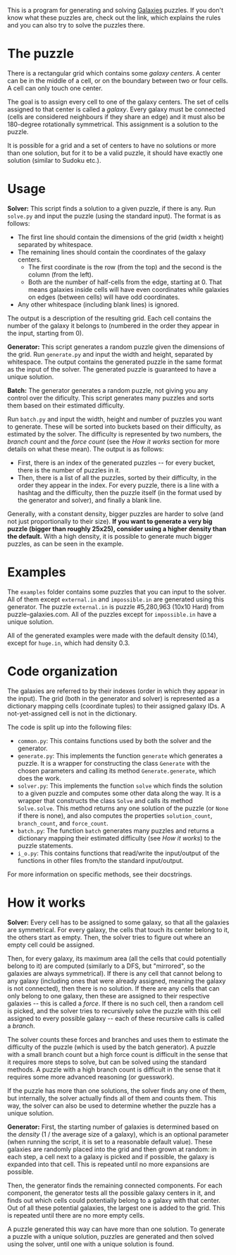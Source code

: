 This is a program for generating and solving [Galaxies](https://www.puzzle-galaxies.com) puzzles. If you don't know what these puzzles are, check out the link, which explains the rules and you can also try to solve the puzzles there.

# The puzzle

There is a rectangular grid which contains some _galaxy centers_. A center can be in the middle of a cell, or on the boundary between two or four cells. A cell can only touch one center.

The goal is to assign every cell to one of the galaxy centers. The set of cells assigned to that center is called a _galaxy_. Every galaxy must be connected (cells are considered neighbours if they share an edge) and it must also be 180-degree rotationally symmetrical. This assignment is a solution to the puzzle.

It is possible for a grid and a set of centers to have no solutions or more than one solution, but for it to be a valid puzzle, it should have exactly one solution (similar to Sudoku etc.).

# Usage

**Solver:** This script finds a solution to a given puzzle, if there is any. Run `solve.py` and input the puzzle (using the standard input). The format is as follows:

- The first line should contain the dimensions of the grid (width x height) separated by whitespace.
- The remaining lines should contain the coordinates of the galaxy centers.
  - The first coordinate is the row (from the top) and the second is the column (from the left).
  - Both are the number of half-cells from the edge, starting at 0. That means galaxies inside cells will have even coordinates while galaxies on edges (between cells) will have odd coordinates.
- Any other whitespace (including blank lines) is ignored.

The output is a description of the resulting grid. Each cell contains the number of the galaxy it belongs to (numbered in the order they appear in the input, starting from 0).

**Generator:** This script generates a random puzzle given the dimensions of the grid. Run `generate.py` and input the width and height, separated by whitespace. The output contains the generated puzzle in the same format as the input of the solver. The generated puzzle is guaranteed to have a unique solution.

**Batch:** The generator generates a random puzzle, not giving you any control over the dificulty. This script generates many puzzles and sorts them based on their estimated difficulty.

Run `batch.py` and input the width, height and number of puzzles you want to generate. These will be sorted into buckets based on their difficulty, as estimated by the solver. The difficulty is represented by two numbers, the _branch count_ and the _force count_ (see the _How it works_ section for more details on what these mean). The output is as follows:

- First, there is an index of the generated puzzles -- for every bucket, there is the number of puzzles in it.
- Then, there is a list of all the puzzles, sorted by their difficulty, in the order they appear in the index. For every puzzle, there is a line with a hashtag and the difficulty, then the puzzle itself (in the format used by the generator and solver), and finally a blank line.

Generally, with a constant density, bigger puzzles are harder to solve (and not just proportionally to their size). **If you want to generate a very big puzzle (bigger than roughly 25x25), consider using a higher density than the default.** With a high density, it is possible to generate much bigger puzzles, as can be seen in the example.

# Examples

The `examples` folder contains some puzzles that you can input to the solver. All of them except `external.in` and `impossible.in` are generated using this generator. The puzzle `external.in` is puzzle #5,280,963 (10x10 Hard) from puzzle-galaxies.com. All of the puzzles except for `impossible.in` have a unique solution.

All of the generated examples were made with the default density (0.14), except for `huge.in`, which had density 0.3.

# Code organization

The galaxies are referred to by their indexes (order in which they appear in the input). The grid (both in the generator and solver) is represented as a dictionary mapping cells (coordinate tuples) to their assigned galaxy IDs. A not-yet-assigned cell is not in the dictionary.

The code is split up into the following files:

- `common.py`: This contains functions used by both the solver and the generator.
- `generate.py`: This implements the function `generate` which generates a puzzle. It is a wrapper for constructing the class `Generate` with the chosen parameters and calling its method `Generate.generate`, which does the work.
- `solver.py`: This implements the function `solve` which finds the solution to a given puzzle and computes some other data along the way. It is a wrapper that constructs the class `Solve` and calls its method `Solve.solve`. This method returns any one solution of the puzzle (or `None` if there is none), and also computes the properties `solution_count`, `branch_count`, and `force_count`.
- `batch.py`: The function `batch` generates many puzzles and returns a dictionary mapping their estimated difficulty (see _How it works_) to the puzzle statements.
- `i_o.py`: This contains functions that read/write the input/output of the functions in other files from/to the standard input/output.

For more information on specific methods, see their docstrings.

# How it works

**Solver:** Every cell has to be assigned to some galaxy, so that all the galaxies are symmetrical. For every galaxy, the cells that touch its center belong to it, the others start as empty. Then, the solver tries to figure out where an empty cell could be assigned.

Then, for every galaxy, its maximum area (all the cells that could potentially belong to it) are computed (similarly to a DFS, but "mirrored", so the galaxies are always symmetrical). If there is any cell that cannot belong to any galaxy (including ones that were already assigned, meaning the galaxy is not connected), then there is no solution. If there are any cells that can only belong to one galaxy, then these are assigned to their respective galaxies -- this is called a _force_. If there is no such cell, then a random cell is picked, and the solver tries to recursively solve the puzzle with this cell assigned to every possible galaxy -- each of these recursive calls is called a _branch_.

The solver counts these forces and branches and uses them to estimate the difficulty of the puzzle (which is used by the batch generator). A puzzle with a small branch count but a high force count is difficult in the sense that it requires more steps to solve, but can be solved using the standard methods. A puzzle with a high branch count is difficult in the sense that it requires some more advanced reasoning (or guesswork).

If the puzzle has more than one solutions, the solver finds any one of them, but internally, the solver actually finds all of them and counts them. This way, the solver can also be used to determine whether the puzzle has a unique solution.

**Generator:** First, the starting number of galaxies is determined based on the *density* (1 / the average size of a galaxy), which is an optional parameter (when running the script, it is set to a reasonable default value). These galaxies are randomly placed into the grid and then grown at random: in each step, a cell next to a galaxy is picked and if possible, the galaxy is expanded into that cell. This is repeated until no more expansions are possible.

Then, the generator finds the remaining connected components. For each component, the generator tests all the possible galaxy centers in it, and finds out which cells could potentially belong to a galaxy with that center. Out of all these potential galaxies, the largest one is added to the grid. This is repeated until there are no more empty cells.

A puzzle generated this way can have more than one solution. To generate a puzzle with a unique solution, puzzles are generated and then solved using the solver, until one with a unique solution is found.
